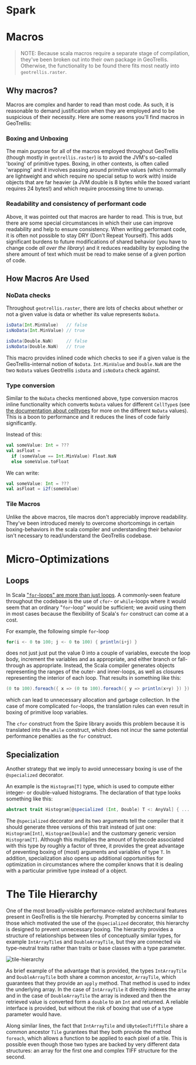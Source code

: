 # Spark #

# Macros #

> NOTE: Because scala macros require a separate stage of compilation, they've
> been broken out into their own package in GeoTrellis. Otherwise, the
> functionality to be found there fits most neatly into
> `geotrellis.raster`.

## Why macros? ##

Macros are complex and harder to read than most code. As such, it is
reasonable to demand justification when they are employed and to be
suspicious of their necessity. Here are some reasons you'll find macros
in GeoTrellis:

### Boxing and Unboxing ###

The main purpose for all of the macros employed throughout GeoTrellis
(though mostly in `geotrellis.raster`) is to avoid the JVM's so-called
'boxing' of primitive types. Boxing, in other contexts, is often called
'wrapping' and it involves passing around primitive values (which
normally are lightweight and which require no special setup to work
with) inside objects that are far heavier (a JVM double is 8 bytes while
the boxed variant requires 24 bytes!) and which require processing time
to unwrap.  

### Readability and consistency of performant code ###

Above, it was pointed out that macros are harder to read. This is true,
but there are some special circumstances in which their use can improve
readability and help to ensure consistency. When writing performant
code, it is often not possible to stay DRY (Don't Repeat Yourself). This
adds significant burdens to future modifications of shared behavior (you
have to change code *all over the library*) and it reduces readability
by exploding the shere amount of text which must be read to make sense
of a given portion of code.  


## How Macros Are Used ##

### NoData checks ###

Throughout `geotrellis.raster`, there are lots of checks about whether
or not a given value is data or whether its value represents `NoData`.  

```scala
isData(Int.MinValue)   // false
isNoData(Int.MinValue) // true

isData(Double.NaN)     // false
isNoData(Double.NaN)   // true
```

This macro provides inlined code which checks to see if a given value is
the GeoTrellis-internal notion of `NoData`. `Int.MinValue` and
`Double.NaN` are the two `NoData` values Geotrellis `isData` and
`isNoData` check against.  


### Type conversion ###

Similar to the `NoData` checks mentioned above, type conversion macros
inline functionality which converts `NoData` values for different
`CellType`s (see [the documentation about
celltypes](../raster/celltype.md) for more on the different `NoData`
values). This is a boon to performance and it reduces the lines of code
fairly significantly.  

Instead of this:

```scala
val someValue: Int = ???
val asFloat =
  if (someValue == Int.MinValue) Float.NaN
  else someValue.toFloat
```

We can write:
```scala
val someValue: Int = ???
val asFloat = i2f(someValue)
```

### Tile Macros ###

Unlike the above macros, tile macros don't appreciably improve
readability. They've been introduced merely to overcome shortcomings in
certain boxing-behaviors in the scala compiler and understanding their
behavior isn't necessary to read/understand the GeoTrellis codebase.

# Micro-Optimizations #

## Loops ##

In Scala ["`for`-loops" are more than just loops](http://docs.scala-lang.org/tutorials/FAQ/yield.html).
A commonly-seen feature throughout the codebase is the use of `cfor`- or `while`-loops where it would seem that an ordinary "`for`-loop" would be sufficient;
we avoid using them in most cases because the flexibility of Scala's `for` construct can come at a cost.

For example, the following simple `for`-loop

```scala
for(i <- 0 to 100; j <- 0 to 100) { println(i+j) }
```

does not just just put the value 0 into a couple of variables, execute the loop body, increment the variables and as appropriate, and either branch or fall-through as appropriate.
Instead, the Scala compiler generates objects representing the ranges of the outer- and inner-loops, as well as closures representing the interior of each loop.
That results in something like this:

```scala
(0 to 100).foreach({ x => (0 to 100).foreach({ y => println(x+y) }) })
```

which can lead to unnecessary allocation and garbage collection.
In the case of more complicated `for`-loops, the translation rules can even result in boxing of primitive loop variables.

The `cfor` construct from the Spire library avoids this problem because it is translated into the `while` construct,
which does not incur the same potential performance penalties as the `for` construct.

## Specialization ##

Another strategy that we imply to avoid unnecessary boxing is use of the `@specialized` decorator.

An example is the `Histogram[T]` type, which is used to compute either integer- or double-valued histograms.
The declaration of that type looks something like this:

```scala
abstract trait Histogram[@specialized (Int, Double) T <: AnyVal] { ... }
```

The `@specialized` decorator and its two arguments tell the compiler that it should generate three versions of this trait instead of just one:
`Histogram[Int]`, `Histogram[Double]` and the customary generic version `Histogram[T]`.
Although this multiplies the amount of bytecode associated with this type by roughly a factor of three,
it provides the great advantage of preventing boxing of (most) arguments and variables of type `T`.
In addition, specialization also opens up additional opportunities for optimization in circumstances where the compiler knows that it is dealing with a particular primitive type instead of a object.

# The Tile Hierarchy #

One of the most broadly-visible performance-related architectural features present in GeoTrellis is the tile hierarchy.
Prompted by concerns similar to those which motivated the use of the `@specialized` decorator, this hierarchy is designed to prevent unnecessary boxing.
The hierarchy provides a structure of relationships between tiles of conceptually similar types, for example `IntArrayTile`s and `DoubleArrayTile`,
but they are connected via type-neutral traits rather than traits or base classes with a type parameter.

![tile-hierarchy](https://cloud.githubusercontent.com/assets/229679/19823499/b370d568-9d1d-11e6-8112-4f30f98f0763.png)

As brief example of the advantage that is provided, the types `IntArrayTile` and `DoubleArrayTile` both share a common ancestor, `ArrayTile`, which guarantees that they provide an `apply` method.
That method is used to index the underlying array.
In the case of `IntArrayTile` it directly indexes the array and in the case of `DoubleArrayTile` the array is indexed and then the retrieved value is converted form a `double` to an `Int` and returned.
A reliable interface is provided, but without the risk of boxing that use of a type parameter would have.

Along similar lines, the fact that `IntArrayTile` and `UByteGeoTiffTile` share a common ancestor `Tile` gurantees that they both provide the method `foreach`, which allows a function to be applied to each pixel of a tile.
This is possible even though those two types are backed by very different data structures: an array for the first one and complex TIFF structure for the second.

